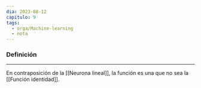 ```yaml
---
dia: 2023-08-12
capitulo: 9
tags:
  - orga/Machine-learning
  - nota
---
```

### Definición
---
En contraposición de la [[Neurona lineal]], la función es una que no sea la [[Función identidad]].